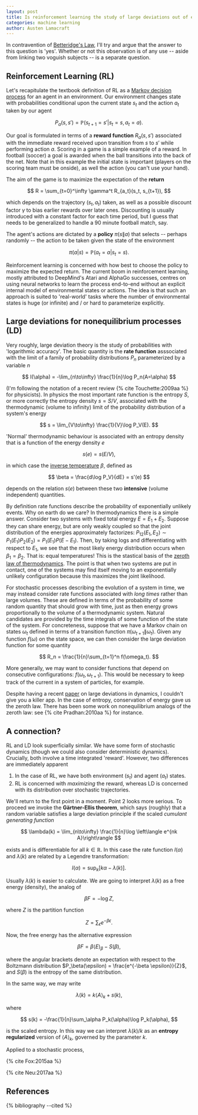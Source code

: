 ```yaml
---
layout: post
title: Is reinforcement learning the study of large deviations out of equilibrium?
categories: machine learning
author: Austen Lamacraft
---
```


In contravention of [Betteridge's Law](https://en.wikipedia.org/wiki/Betteridge%27s_law_of_headlines), I'll try and argue that the answer to this question is 'yes'. Whether or not this observation is of any use -- aside from linking two voguish subjects -- is a separate question.

## Reinforcement Learning (RL)

Let's recapitulate the textbook definition of RL as a [Markov decision process](https://en.wikipedia.org/wiki/Markov_decision_process) for an agent in an environment. Our environment changes state with probabilities conditional upon the current state $s_t$ and the action $a_t$ taken by our agent

$$
P_a(s,s') = \mathbb{P}(s_{t+1}=s'|s_t=s, a_t=a).
$$

Our goal is formulated in terms of a __reward function__ $R_a(s,s')$ associated with the immediate reward received upon transition from $s$ to $s'$ while performing action $a$. Scoring in a game is a simple example of a reward. In football (soccer) a goal is awarded when the ball transitions into the back of the net. Note that in this example the initial state is important (players on the scoring team must be onside), as well the action (you can't use your hand).

The aim of the game is to maximize the expectation of the __return__

$$
R = \sum_{t=0}^\infty \gamma^t R_{a_t}(s_t, s_{t+1}),
$$

which depends on the trajectory $(s_t,a_t)$ taken, as well as a possible discount factor $\gamma$ to bias earlier rewards over later ones. Discounting is usually introduced with a constant factor for each time period, but I guess that needs to be generalized to handle a 90 minute football match, say.

The agent's actions are dictated by a __policy__ $\pi(s\|a)$ that selects -- perhaps randomly -- the action to be taken given the state of the environment

$$
\pi(a|s) = \mathbb{P}(a_t=a|s_t=s).
$$

Reinforcement learning is concerned with how best to choose the policy to maximize the expected return. The current boom in reinforcement learning, mostly attributed to DeepMind's Atari and AlphaGo successes, centres on using neural networks to learn the process end-to-end without an explicit internal model of environmental states or actions. The idea is that such an approach is suited to 'real-world' tasks where the number of environmental states is huge (or infinite) and / or hard to parameterize explicitly.

## Large deviations for nonequilibrium processes (LD)

Very roughly, large deviation theory is the study of probabilities with 'logarithmic accuracy'. The basic quantity is the __rate function__ asssociated with the limit of a family of probability distributions $P_n$ parameterized by a variable $n$

$$
I(\alpha) = -\lim_{n\to\infty} \frac{1}{n}\log P_n(A=\alpha)
$$

(I'm following the notation of a recent review {% cite Touchette:2009aa %} for physicists). In physics the most important rate function is the entropy $S$, or more correctly the entropy density $s=S/V$, associated with the thermodynamic (volume to infinity) limit of the probability distribution of a system's energy

$$
s = \lim_{V\to\infty} \frac{1}{V}\log P_V(E).
$$

'Normal' thermodynamic behaviour is associated with an entropy density that is a function of the energy density $e$

$$
s(e) = s(E/V),
$$

in which case the [inverse temperature](https://en.wikipedia.org/wiki/Thermodynamic_beta) $\beta$, defined as

$$
\beta = \frac{d\log P_V}{dE} = s'(e)
$$

depends on the relation $s(e)$ between these two __intensive__ (volume independent) quantities.

By definition rate functions describe the probability of exponentially unlikely events. Why on earth do we care? In thermodynamics there is a simple answer. Consider two systems with fixed total energy $E=E_1+E_2$. Suppose they can share energy, but are only weakly coupled so that the joint distribution of the energies approximately factorizes: $P_{12}(E_1,E_2)\sim P_1(E_1)P_2(E_2)=P_1(E_1)P(E-E_1)$. Then, by taking logs and differentiating with respect to $E_1$, we see that the most likely energy distribution occurs when $\beta_1=\beta_2$. That is: equal temperatures! This is the stastical basis of the [zeroth law of thermodynamics](https://en.wikipedia.org/wiki/Zeroth_law_of_thermodynamics). The point is that when two systems are put in contact, one of the systems may find itself moving to an exponentially unlikely configuration because this maximizes the joint likelihood.

For stochastic processes describing the evolution of a system in time, we may instead consider rate functions associated with _long times_ rather than large volumes. These are defined in terms of the probability of some random quantity that should grow with time, just as then energy grows proportionally to the volume of a thermodynamic system. Natural candidates are provided by the time integrals of some function of the state of the system. For concreteness, suppose that we have a Markov chain on states $\omega_t$ defined in terms of a transition function $\pi(\omega_{t+1}\|\omega_t)$. Given any function $f(\omega)$ on the state space, we can then consider the large deviation function for some quantity

$$
R_n = \frac{1}{n}\sum_{t=1}^n f(\omega_t).
$$

More generally, we may want to consider functions that depend on consecutive configurations: $f(\omega_t,\omega_{t+1})$. This would be necessary to keep track of the current in a system of particles, for example.

Despite having a recent [paper](https://arxiv.org/abs/1802.09576) on large deviations in dynamics, I couldn't give you a killer app. In the case of entropy, conservation of energy gave us the zeroth law. There has been some work on nonequilibrium analogs of the zeroth law: see {% cite Pradhan:2010aa %} for instance.

## A connection?

RL and LD look superficially similar. We have some form of stochastic dynamics (though we could also consider deterministic dynamics). Crucially, both involve a time integrated 'reward'. However, two differences are immediately apparent

1. In the case of RL, we have both environment ($s_t$) and agent ($a_t$) states.
2. RL is concerned with _maximizing_ the reward, whereas LD is concerned with its distribution over stochastic trajectories.

We'll return to the first point in a moment. Point 2 looks more serious. To proceed we invoke the __Gärtner-Ellis theorem__, which says (roughly) that a random variable satisfies a large deviation principle if the scaled _cumulant generating function_

$$
\lambda(k) = \lim_{n\to\infty} \frac{1}{n}\log \left\langle e^{nk A}\right\rangle
$$

exists and is differentiable for all $k\in\mathbb{R}$. In this case the rate function $I(\alpha)$ and $\lambda(k)$ are related by a Legendre transformation:

$$
I(\alpha) = \sup_k \left[k\alpha-\lambda(k)\right].
$$

Usually $\lambda(k)$ is easier to calculate. We are going to interpret $\lambda(k)$ as a free energy (density), the analog of

$$
\beta F = -\log Z,
$$

where $Z$ is the partition function

$$
Z = \sum_\epsilon  e^{-\beta \epsilon}.
$$

Now, the free energy has the alternative expression

$$
\beta F = \beta\langle E\rangle_\beta - S(\beta),
$$

where the angular brackets denote an expectation with respect to the Boltzmann distribution $P_\beta(\epsilon) = \frac{e^{-\beta \epsilon}}{Z}$, and $S(\beta)$ is the entropy of the same distribution.

In the same way, we may write

$$
\lambda(k) = k \langle A\rangle_k + s(k),
$$

where

$$
s(k) = -\frac{1}{n}\sum_\alpha P_k(\alpha)\log P_k(\alpha),
$$

is the scaled entropy. In this way we can interpret $\lambda(k)/k$ as an __entropy regularized__ version of $\langle A\rangle_k$, governed by the parameter $k$.

Applied to a stochastic process, 


{% cite Fox:2015aa %}

{% cite Neu:2017aa %}


References
----------

{% bibliography --cited %}
